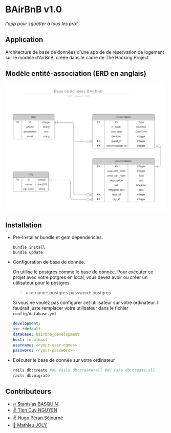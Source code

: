 # BAirBnB v1.0
_l'app pour squatter à tous les prix'_

## Application

Architecture de base de données d'une app de de réservation de logement sur le modèle d'AirBnB, créée dans le cadre de The Hacking Project

## Modèle entité-association (ERD en anglais)

![](bairbnb.png?raw=true)


## Installation

- Pre-Installer bundle et gem dépendencies.
  ```
  bundle install
  bundle update
  ```
- Configuration de base de donnée.
  
  On utilise le postgres comme le base de donnée. Pour exécuter ce projet avec votre potgres en local, vous devez avoir ou créer un utilisateur pour le postgres.

  >username: postgres
  >password: postgres

  Si vous ne voulez pas configurer cet utilisateur sur votre ordinateur. Il faudrait juste remplacer votre utilisateur dans le fichier `config/database.yml`

  ```yml
  development:
  <<: *default
  database: bairbnb_development
  host: localhost
  username: <<your-user-name>>
  password: <<your-password>>
  ```

- Exécuter le base de donnée sur votre ordinateur
  
  ```bash
  rails db:create #ou rails db:create:all #ou rake db:create:all
  rails db:migrate
  ```


## Contributeurs

- [:fire: Stanislas BASQUIN](https://github.com/StanislasBASQUIN)
- [:v: Tien Duy NGUYEN](https://github.com/tienduy-nguyen)
- [:v: Hugo Péran Séjourné](https://github.com/HugoPeranSejourne)
- [:seedling: Mathieu JOLY](https://github.com/mathieu-superpose)
